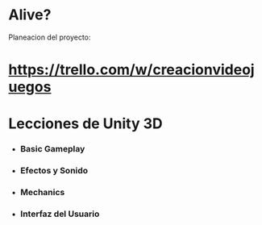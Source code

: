 # Alive?
Planeacion del proyecto:
# https://trello.com/w/creacionvideojuegos

# Lecciones de Unity 3D
- ###  Basic Gameplay
- ###  Efectos y Sonido
- ###  Mechanics
- ###  Interfaz del Usuario
